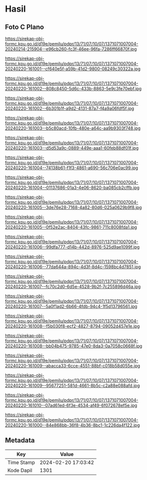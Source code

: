 # Hasil

## Foto C Plano

https://sirekap-obj-formc.kpu.go.id/d19e/pemilu/pdpr/13/71/07/10/07/1371071007004-20240214-215904--e96cb260-fc3f-46ee-96fa-7286ff66870f.jpg

https://sirekap-obj-formc.kpu.go.id/d19e/pemilu/pdpr/13/71/07/10/07/1371071007004-20240220-161001--cf640e5f-a59b-41d2-9800-08249c30322a.jpg

https://sirekap-obj-formc.kpu.go.id/d19e/pemilu/pdpr/13/71/07/10/07/1371071007004-20240220-161002--808c8450-5d6c-433b-8863-5e9c3fe70ebf.jpg

https://sirekap-obj-formc.kpu.go.id/d19e/pemilu/pdpr/13/71/07/10/07/1371071007004-20240220-161002--6b301b1f-a9d2-4131-87a7-f4a9a06fdf5f.jpg

https://sirekap-obj-formc.kpu.go.id/d19e/pemilu/pdpr/13/71/07/10/07/1371071007004-20240220-161003--b5c80acd-10fb-480e-a64c-aa9b9303f748.jpg

https://sirekap-obj-formc.kpu.go.id/d19e/pemilu/pdpr/13/71/07/10/07/1371071007004-20240220-161003--d5d53a9c-0889-449e-aaa1-60feb88df01f.jpg

https://sirekap-obj-formc.kpu.go.id/d19e/pemilu/pdpr/13/71/07/10/07/1371071007004-20240220-161004--74138b61-f1f3-4861-a690-56c706e0ac99.jpg

https://sirekap-obj-formc.kpu.go.id/d19e/pemilu/pdpr/13/71/07/10/07/1371071007004-20240220-161004--01137686-01a3-4e06-8620-ba085cb2cffb.jpg

https://sirekap-obj-formc.kpu.go.id/d19e/pemilu/pdpr/13/71/07/10/07/1371071007004-20240220-161005--3de76e28-7168-4a82-80d6-025a0629b9f8.jpg

https://sirekap-obj-formc.kpu.go.id/d19e/pemilu/pdpr/13/71/07/10/07/1371071007004-20240220-161005--0f52e2ac-8404-43fc-9861-711c8008fda1.jpg

https://sirekap-obj-formc.kpu.go.id/d19e/pemilu/pdpr/13/71/07/10/07/1371071007004-20240220-161006--99dfa777-d14b-442d-8976-525d9ae1099f.jpg

https://sirekap-obj-formc.kpu.go.id/d19e/pemilu/pdpr/13/71/07/10/07/1371071007004-20240220-161006--77da644a-894c-4d3f-8d4c-1598bc4d7851.jpg

https://sirekap-obj-formc.kpu.go.id/d19e/pemilu/pdpr/13/71/07/10/07/1371071007004-20240220-161007--fc70c2d0-6d5e-4528-9b2f-7c255896d46a.jpg

https://sirekap-obj-formc.kpu.go.id/d19e/pemilu/pdpr/13/71/07/10/07/1371071007004-20240220-161007--5a0f1ad2-6b66-4fdb-94c4-1f5d13796561.jpg

https://sirekap-obj-formc.kpu.go.id/d19e/pemilu/pdpr/13/71/07/10/07/1371071007004-20240220-161008--f5b030f8-ecf2-4827-8794-09052d457e1e.jpg

https://sirekap-obj-formc.kpu.go.id/d19e/pemilu/pdpr/13/71/07/10/07/1371071007004-20240220-161008--bb04b475-9785-47e0-8da3-0a7058c0668f.jpg

https://sirekap-obj-formc.kpu.go.id/d19e/pemilu/pdpr/13/71/07/10/07/1371071007004-20240220-161009--abacca33-6cce-4551-88bf-c018b58d055e.jpg

https://sirekap-obj-formc.kpu.go.id/d19e/pemilu/pdpr/13/71/07/10/07/1371071007004-20240220-161009--95677251-581d-4661-8b5c-c2a88e088afd.jpg

https://sirekap-obj-formc.kpu.go.id/d19e/pemilu/pdpr/13/71/07/10/07/1371071007004-20240220-161010--07ad61ed-6f3e-4534-af49-6f072678ef5e.jpg

https://sirekap-obj-formc.kpu.go.id/d19e/pemilu/pdpr/13/71/07/10/07/1371071007004-20240220-161000--84e868bb-36f8-4b36-8bc1-1c226da4f122.jpg


## Metadata

| Key        | Value               |
| ---------- | ------------------- |
| Time Stamp | 2024-02-20 17:03:42 |
| Kode Dapil | 1301                |



